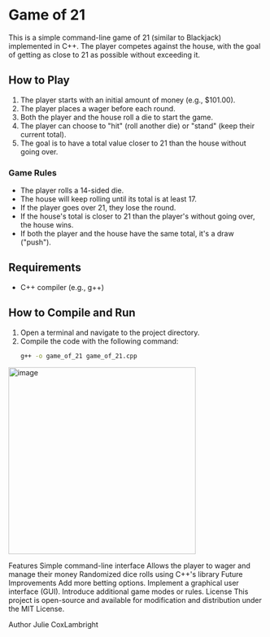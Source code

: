 # Game of 21

This is a simple command-line game of 21 (similar to Blackjack) implemented in C++. The player competes against the house, with the goal of getting as close to 21 as possible without exceeding it.

## How to Play

1. The player starts with an initial amount of money (e.g., $101.00).
2. The player places a wager before each round.
3. Both the player and the house roll a die to start the game.
4. The player can choose to "hit" (roll another die) or "stand" (keep their current total).
5. The goal is to have a total value closer to 21 than the house without going over.

### Game Rules
- The player rolls a 14-sided die.
- The house will keep rolling until its total is at least 17.
- If the player goes over 21, they lose the round.
- If the house's total is closer to 21 than the player's without going over, the house wins.
- If both the player and the house have the same total, it's a draw ("push").

## Requirements
- C++ compiler (e.g., g++)

## How to Compile and Run
1. Open a terminal and navigate to the project directory.
2. Compile the code with the following command:
   ```bash
   g++ -o game_of_21 game_of_21.cpp
<img width="368" alt="image" src="https://github.com/user-attachments/assets/167037df-ec7b-4c0a-bd20-2f0d3b71a3ab">

Features
Simple command-line interface
Allows the player to wager and manage their money
Randomized dice rolls using C++'s <random> library
Future Improvements
Add more betting options.
Implement a graphical user interface (GUI).
Introduce additional game modes or rules.
License
This project is open-source and available for modification and distribution under the MIT License.

Author
Julie CoxLambright
